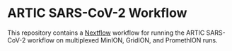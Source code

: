 # ARTIC SARS-CoV-2 Workflow

This repository contains a [Nextflow](https://www.nextflow.io/) workflow for
running the ARTIC SARS-CoV-2 workflow on multiplexed MinION, GridION, and
PromethION runs.
